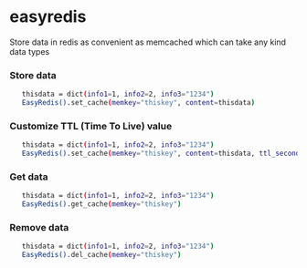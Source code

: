 # easyredis
Store data in redis as convenient as memcached which can take any kind data types

### Store data
```bash
   thisdata = dict(info1=1, info2=2, info3="1234")
   EasyRedis().set_cache(memkey="thiskey", content=thisdata)
```

### Customize TTL (Time To Live) value
```bash
   thisdata = dict(info1=1, info2=2, info3="1234")
   EasyRedis().set_cache(memkey="thiskey", content=thisdata, ttl_seconds=600)
```

### Get data
```bash
   thisdata = dict(info1=1, info2=2, info3="1234")
   EasyRedis().get_cache(memkey="thiskey")
```

### Remove data
```bash
   thisdata = dict(info1=1, info2=2, info3="1234")
   EasyRedis().del_cache(memkey="thiskey")
```
